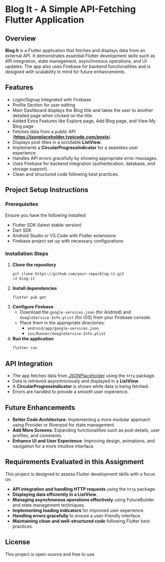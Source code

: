 # Blog It - A Simple API-Fetching Flutter Application

## Overview
**Blog It** is a Flutter application that fetches and displays data from an external API. It demonstrates essential Flutter development skills such as API integration, state management, asynchronous operations, and UI updates. The app also uses Firebase for backend functionalities and is designed with scalability in mind for future enhancements.

## Features
- Login/Signup Integrated with Firebase
- Profile Section for user editing
- Main Dashboard displays the Blog title and takes the user to another detailed page when clicked on the title
- Added Extra Features like Explore page, Add Blog page, and View My Blog page 
- Fetches data from a public API (**https://jsonplaceholder.typicode.com/posts**).
- Displays post titles in a scrollable **ListView**.
- Implements a **CircularProgressIndicator** for a seamless user experience.
- Handles API errors gracefully by showing appropriate error messages.
- Uses Firebase for backend integration (authentication, database, and storage support).
- Clean and structured code following best practices.

## Project Setup Instructions
### Prerequisites
Ensure you have the following installed:
- Flutter SDK (latest stable version)
- Dart SDK
- Android Studio or VS Code with Flutter extensions
- Firebase project set up with necessary configurations

### Installation Steps
1. **Clone the repository**
   ```sh
   git clone https://github.com/your-repo/blog-it.git
   cd blog-it
   ```
2. **Install dependencies**
   ```sh
   flutter pub get
   ```
3. **Configure Firebase**
   - Download the `google-services.json` (for Android) and `GoogleService-Info.plist` (for iOS) from your Firebase console.
   - Place them in the appropriate directories:
     - `android/app/google-services.json`
     - `ios/Runner/GoogleService-Info.plist`
4. **Run the application**
   ```sh
   flutter run
   ```

## API Integration
- The app fetches data from [JSONPlaceholder](https://jsonplaceholder.typicode.com/posts) using the `http` package.
- Data is retrieved asynchronously and displayed in a **ListView**.
- A **CircularProgressIndicator** is shown while data is being fetched.
- Errors are handled to provide a smooth user experience.

## Future Enhancements
- **Better Code Architecture**: Implementing a more modular approach using Provider or Riverpod for state management.
- **Add More Screens**: Expanding functionalities such as post details, user profiles, and comments.
- **Enhance UI and User Experience**: Improving design, animations, and navigation for a more intuitive interface.

## Requirements Evaluated in this Assignment
This project is designed to assess Flutter development skills with a focus on:
- **API integration and handling HTTP requests** using the `http` package.
- **Displaying data efficiently in a ListView**.
- **Managing asynchronous operations effectively** using FutureBuilder and state management techniques.
- **Implementing loading indicators** for improved user experience.
- **Handling errors gracefully** to ensure a user-friendly interface.
- **Maintaining clean and well-structured code** following Flutter best practices.

## License
This project is open-source and free to use.



